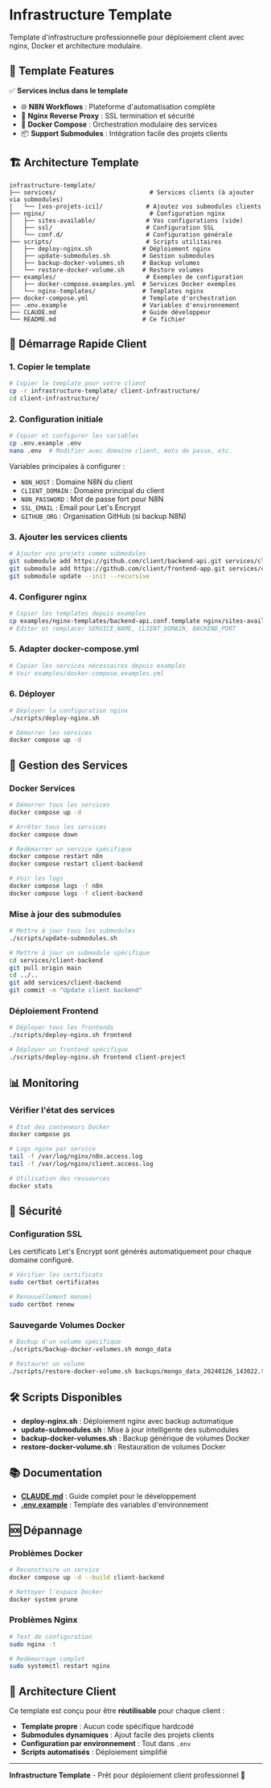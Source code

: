 # Infrastructure Template

Template d'infrastructure professionnelle pour déploiement client avec nginx, Docker et architecture modulaire.

## 🚀 Template Features

✅ **Services inclus dans le template**

- 🌐 **N8N Workflows** : Plateforme d'automatisation complète
- 🔧 **Nginx Reverse Proxy** : SSL termination et sécurité
- 🐳 **Docker Compose** : Orchestration modulaire des services
- 📦 **Support Submodules** : Intégration facile des projets clients

## 🏗️ Architecture Template

```
infrastructure-template/
├── services/                          # Services clients (à ajouter via submodules)
│   └── [vos-projets-ici]/            # Ajoutez vos submodules clients
├── nginx/                             # Configuration nginx
│   ├── sites-available/              # Vos configurations (vide)
│   ├── ssl/                          # Configuration SSL
│   └── conf.d/                       # Configuration générale
├── scripts/                          # Scripts utilitaires
│   ├── deploy-nginx.sh              # Déploiement nginx
│   ├── update-submodules.sh         # Gestion submodules
│   ├── backup-docker-volumes.sh     # Backup volumes
│   └── restore-docker-volume.sh     # Restore volumes
├── examples/                         # Exemples de configuration
│   ├── docker-compose.examples.yml  # Services Docker exemples
│   └── nginx-templates/             # Templates nginx
├── docker-compose.yml               # Template d'orchestration
├── .env.example                     # Variables d'environnement
├── CLAUDE.md                        # Guide développeur
└── README.md                        # Ce fichier
```

## 🚀 Démarrage Rapide Client

### 1. Copier le template

```bash
# Copier le template pour votre client
cp -r infrastructure-template/ client-infrastructure/
cd client-infrastructure/
```

### 2. Configuration initiale

```bash
# Copier et configurer les variables
cp .env.example .env
nano .env  # Modifier avec domaine client, mots de passe, etc.
```

Variables principales à configurer :
- `N8N_HOST` : Domaine N8N du client
- `CLIENT_DOMAIN` : Domaine principal du client
- `N8N_PASSWORD` : Mot de passe fort pour N8N
- `SSL_EMAIL` : Email pour Let's Encrypt
- `GITHUB_ORG` : Organisation GitHub (si backup N8N)

### 3. Ajouter les services clients

```bash
# Ajouter vos projets comme submodules
git submodule add https://github.com/client/backend-api.git services/client-backend
git submodule add https://github.com/client/frontend-app.git services/client-frontend
git submodule update --init --recursive
```

### 4. Configurer nginx

```bash
# Copier les templates depuis examples
cp examples/nginx-templates/backend-api.conf.template nginx/sites-available/client-api.conf
# Éditer et remplacer SERVICE_NAME, CLIENT_DOMAIN, BACKEND_PORT
```

### 5. Adapter docker-compose.yml

```bash
# Copier les services nécessaires depuis examples
# Voir examples/docker-compose.examples.yml
```

### 6. Déployer

```bash
# Déployer la configuration nginx
./scripts/deploy-nginx.sh

# Démarrer les services
docker compose up -d
```

## 🔧 Gestion des Services

### Docker Services

```bash
# Démarrer tous les services
docker compose up -d

# Arrêter tous les services  
docker compose down

# Redémarrer un service spécifique
docker compose restart n8n
docker compose restart client-backend

# Voir les logs
docker compose logs -f n8n
docker compose logs -f client-backend
```

### Mise à jour des submodules

```bash
# Mettre à jour tous les submodules
./scripts/update-submodules.sh

# Mettre à jour un submodule spécifique
cd services/client-backend
git pull origin main
cd ../..
git add services/client-backend
git commit -m "Update client backend"
```

### Déploiement Frontend

```bash
# Déployer tous les frontends
./scripts/deploy-nginx.sh frontend

# Déployer un frontend spécifique
./scripts/deploy-nginx.sh frontend client-project
```

## 📊 Monitoring

### Vérifier l'état des services

```bash
# État des conteneurs Docker
docker compose ps

# Logs nginx par service
tail -f /var/log/nginx/n8n.access.log
tail -f /var/log/nginx/client.access.log

# Utilisation des ressources
docker stats
```

## 🔐 Sécurité

### Configuration SSL

Les certificats Let's Encrypt sont générés automatiquement pour chaque domaine configuré.

```bash
# Vérifier les certificats
sudo certbot certificates

# Renouvellement manuel
sudo certbot renew
```

### Sauvegarde Volumes Docker

```bash
# Backup d'un volume spécifique
./scripts/backup-docker-volumes.sh mongo_data

# Restaurer un volume
./scripts/restore-docker-volume.sh backups/mongo_data_20240126_143022.tar.gz mongo_data
```

## 🛠️ Scripts Disponibles

- **deploy-nginx.sh** : Déploiement nginx avec backup automatique
- **update-submodules.sh** : Mise à jour intelligente des submodules
- **backup-docker-volumes.sh** : Backup générique de volumes Docker
- **restore-docker-volume.sh** : Restauration de volumes Docker

## 📚 Documentation

- **[CLAUDE.md](CLAUDE.md)** : Guide complet pour le développement
- **[.env.example](.env.example)** : Template des variables d'environnement

## 🆘 Dépannage

### Problèmes Docker

```bash
# Reconstruire un service
docker compose up -d --build client-backend

# Nettoyer l'espace Docker
docker system prune
```

### Problèmes Nginx

```bash
# Test de configuration
sudo nginx -t

# Redémarrage complet
sudo systemctl restart nginx
```

## 🚀 Architecture Client

Ce template est conçu pour être **réutilisable** pour chaque client :

- **Template propre** : Aucun code spécifique hardcodé
- **Submodules dynamiques** : Ajout facile des projets clients
- **Configuration par environnement** : Tout dans `.env`
- **Scripts automatisés** : Déploiement simplifié

---

**Infrastructure Template** - Prêt pour déploiement client professionnel 🚀